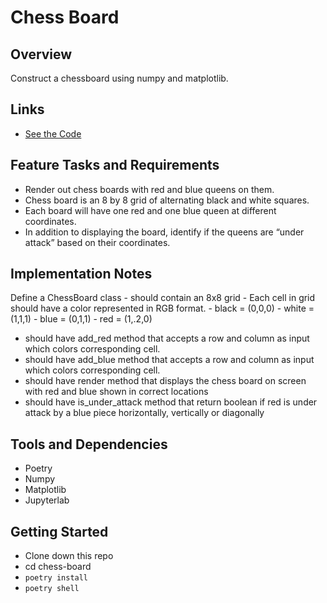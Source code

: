 # Chess Board

## Overview

Construct a chessboard using numpy and matplotlib.

## Links

- [See the Code](chess_board.ipynb)

## Feature Tasks and Requirements

- Render out chess boards with red and blue queens on them.
- Chess board is an 8 by 8 grid of alternating black and white squares.
- Each board will have one red and one blue queen at different coordinates.
- In addition to displaying the board, identify if the queens are “under attack” based on their coordinates.

## Implementation Notes

Define a ChessBoard class - should contain an 8x8 grid - Each cell in grid should have a color represented in RGB format. - black = (0,0,0) - white = (1,1,1) - blue = (0,1,1) - red = (1,.2,0)

- should have add_red method that accepts a row and column as input which colors corresponding cell.
- should have add_blue method that accepts a row and column as input which colors corresponding cell.
- should have render method that displays the chess board on screen with red and blue shown in correct locations
- should have is_under_attack method that return boolean if red is under attack by a blue piece horizontally, vertically or diagonally

## Tools and Dependencies

- Poetry
- Numpy
- Matplotlib
- Jupyterlab

## Getting Started

- Clone down this repo
- cd chess-board
- `poetry install`
- `poetry shell`
